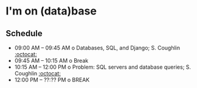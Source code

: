 # I'm on (data)base

## Schedule 

 * 09:00 AM – 09:45 AM  o  Databases, SQL, and Django; S. Coughlin [:octocat:](https://github.com/scottcoughlin2014)
 * 09:45 AM – 10:15 AM  o  Break
 * 10:15 AM – 12:00 PM  o  Problem: SQL servers and database queries; S. Coughlin [:octocat:](https://github.com/scottcoughlin2014)
 * 12:00 PM – ??:?? PM  o  BREAK
